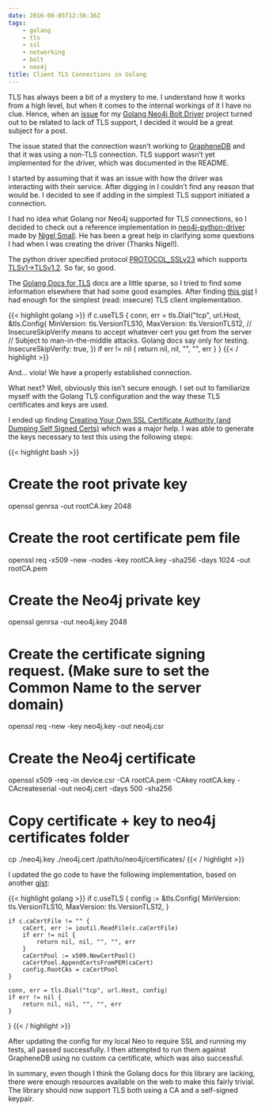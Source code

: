 ```yaml
---
date: 2016-08-05T12:56:36Z
tags: 
    - golang 
    - tls 
    - ssl 
    - networking 
    - bolt 
    - neo4j
title: Client TLS Connections in Golang
---
```


TLS has always been a bit of a mystery to me.  I understand how it works from a high
level, but when it comes to the internal workings of it I have no clue.  Hence, when an 
[issue][graphene-issue] for my [Golang Neo4j Bolt Driver][golang-neo4j-bolt-driver] 
project turned out to be related to lack of TLS support, 
I decided it would be a great subject for a post.

The issue stated that the connection wasn’t working to [GrapheneDB][graphenedb]
and that it was using a non-TLS connection.  TLS support wasn’t yet implemented for
the driver, which was documented in the README.

I started by assuming that it was an issue with how the driver
was interacting with their service.  After digging in I couldn’t find any
reason that would be. I decided to see if adding in the simplest TLS
support initiated a connection.

I had no idea what Golang nor Neo4j supported for TLS connections, so I 
decided to check out a reference implementation in [neo4j-python-driver][neo4j-python-driver]
made by [Nigel Small][nigel-small].  He has been a great help in clarifying some questions I had
when I was creating the driver (Thanks Nigel!).

The python driver specified protocol [PROTOCOL_SSLv23][neo4j-tls-protocol] 
which supports [TLSv1->TLSv1.2][python-socket-creation]. So far, so good.

The [Golang Docs for TLS][golang-tls] docs are a little sparse, so I tried to find some
information elsewhere that had some good examples.  After finding [this gist][tls-golang-gist]
I had enough for the simplest (read: insecure) TLS client implementation. 

{{< highlight golang >}}
if c.useTLS {
    conn, err = tls.Dial("tcp", url.Host, &tls.Config{
        MinVersion: tls.VersionTLS10,
        MaxVersion: tls.VersionTLS12,
        // InsecureSkipVerify means to accept whatever cert you get from the server
        // Subject to man-in-the-middle attacks. Golang docs say only for testing.
        InsecureSkipVerify: true, 
    })
    if err != nil {
        return nil, nil, "", "", err
    }
}
{{< / highlight >}}

And... viola! We have a properly established connection.

What next? Well, obviously this isn’t secure enough. I set out to familiarize myself
with the Golang TLS configuration and the way these TLS certificates and keys are used.

I ended up finding 
[Creating Your Own SSL Certificate Authority (and Dumping Self Signed Certs)][ssl-certs]
which was a major help.  I was able to generate the keys necessary to test this using
the following steps:

{{< highlight bash >}}
# Create the root private key
openssl genrsa -out rootCA.key 2048
# Create the root certificate pem file
openssl req -x509 -new -nodes -key rootCA.key -sha256 -days 1024 -out rootCA.pem
# Create the Neo4j private key
openssl genrsa -out neo4j.key 2048
# Create the certificate signing request. (Make sure to set the Common Name to the server domain)
openssl req -new -key neo4j.key -out neo4j.csr
# Create the Neo4j certificate
openssl x509 -req -in device.csr -CA rootCA.pem -CAkey rootCA.key -CAcreateserial -out neo4j.cert -days 500 -sha256
# Copy certificate + key to neo4j certificates folder
cp ./neo4j.key ./neo4j.cert /path/to/neo4j/certificates/
{{< / highlight >}}

I updated the go code to have the following implementation, based on another [gist][ca-cert-gist]:

{{< highlight golang >}}
if c.useTLS {
    config := &tls.Config{
        MinVersion: tls.VersionTLS10,
        MaxVersion: tls.VersionTLS12,
    }

    if c.caCertFile != "" {
        caCert, err := ioutil.ReadFile(c.caCertFile)
        if err != nil {
            return nil, nil, "", "", err
        }
        caCertPool := x509.NewCertPool()
        caCertPool.AppendCertsFromPEM(caCert)
        config.RootCAs = caCertPool
    }

    conn, err = tls.Dial("tcp", url.Host, config)
    if err != nil {
        return nil, nil, "", "", err
    }
}
{{< / highlight >}}

After updating the config for my local Neo to require SSL and running my tests, all 
passed successfully.  I then attempted to run them against GrapheneDB using no custom
ca certificate, which was also successful.

In summary, even though I think the Golang docs for this library are lacking, there
were enough resources available on the web to make this fairly trivial.  The library
should now support TLS both using a CA and a self-signed keypair.


[golang-neo4j-bolt-driver]: http://jekyllrb.com/docs/home
[graphene-issue]: https://github.com/johnnadratowski/golang-neo4j-bolt-driver/issues/5
[graphenedb]:   http://www.graphenedb.com/
[neo4j-python-driver]: https://github.com/neo4j/neo4j-python-driver
[nigel-small]: https://github.com/nigelsmall
[neo4j-tls-protocol]: https://github.com/neo4j/neo4j-python-driver/blob/1.1/neo4j/v1/session.py#L141
[python-socket-creation]: https://docs.python.org/2/library/ssl.html#socket-creation
[golang-tls]: https://golang.org/pkg/crypto/tls/
[tls-golang-gist]: https://gist.github.com/denji/12b3a568f092ab951456#tls-transport-layer-security--client
[ssl-certs]: https://datacenteroverlords.com/2012/03/01/creating-your-own-ssl-certificate-authority/
[ca-cert-gist]: https://gist.github.com/michaljemala/d6f4e01c4834bf47a9c4#file-tls-client-go-L27

